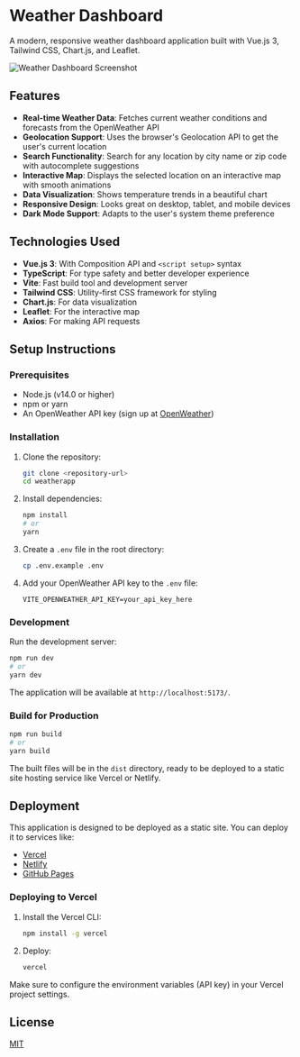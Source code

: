 # Weather Dashboard

A modern, responsive weather dashboard application built with Vue.js 3, Tailwind CSS, Chart.js, and Leaflet.

![Weather Dashboard Screenshot](screenshot.png)

## Features

- **Real-time Weather Data**: Fetches current weather conditions and forecasts from the OpenWeather API
- **Geolocation Support**: Uses the browser's Geolocation API to get the user's current location
- **Search Functionality**: Search for any location by city name or zip code with autocomplete suggestions
- **Interactive Map**: Displays the selected location on an interactive map with smooth animations
- **Data Visualization**: Shows temperature trends in a beautiful chart
- **Responsive Design**: Looks great on desktop, tablet, and mobile devices
- **Dark Mode Support**: Adapts to the user's system theme preference

## Technologies Used

- **Vue.js 3**: With Composition API and `<script setup>` syntax
- **TypeScript**: For type safety and better developer experience
- **Vite**: Fast build tool and development server
- **Tailwind CSS**: Utility-first CSS framework for styling
- **Chart.js**: For data visualization
- **Leaflet**: For the interactive map
- **Axios**: For making API requests

## Setup Instructions

### Prerequisites

- Node.js (v14.0 or higher)
- npm or yarn
- An OpenWeather API key (sign up at [OpenWeather](https://openweathermap.org/))

### Installation

1. Clone the repository:
   ```bash
   git clone <repository-url>
   cd weatherapp
   ```

2. Install dependencies:
   ```bash
   npm install
   # or
   yarn
   ```

3. Create a `.env` file in the root directory:
   ```bash
   cp .env.example .env
   ```

4. Add your OpenWeather API key to the `.env` file:
   ```
   VITE_OPENWEATHER_API_KEY=your_api_key_here
   ```

### Development

Run the development server:
```bash
npm run dev
# or
yarn dev
```

The application will be available at `http://localhost:5173/`.

### Build for Production

```bash
npm run build
# or
yarn build
```

The built files will be in the `dist` directory, ready to be deployed to a static site hosting service like Vercel or Netlify.

## Deployment

This application is designed to be deployed as a static site. You can deploy it to services like:

- [Vercel](https://vercel.com/)
- [Netlify](https://www.netlify.com/)
- [GitHub Pages](https://pages.github.com/)

### Deploying to Vercel

1. Install the Vercel CLI:
   ```bash
   npm install -g vercel
   ```

2. Deploy:
   ```bash
   vercel
   ```

Make sure to configure the environment variables (API key) in your Vercel project settings.

## License

[MIT](LICENSE)
